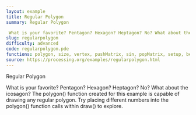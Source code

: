 ```yaml
---
layout: example
title: Regular Polygon
summary: Regular Polygon 

 What is your favorite? Pentagon? Hexagon? Heptagon? No? What about the icosagon? The polygon() function created for this example is capable of drawing any regular polygon
slug: regularpolygon
difficulty: advanced
code: regularpolygon.pde
functions: polygon, size, vertex, pushMatrix, sin, popMatrix, setup, beginShape, rotate, cos, translate, draw, endShape, background
source: https://processing.org/examples/regularpolygon.html
---
```


Regular Polygon 

 What is your favorite? Pentagon? Hexagon? Heptagon? No? What about the icosagon? The polygon() function created for this example is capable of drawing any regular polygon. Try placing different numbers into the polygon() function calls within draw() to explore.
